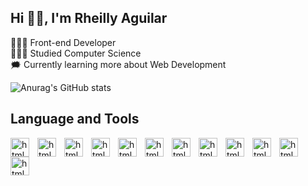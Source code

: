 ## Hi 👋🏼, I'm Rheilly Aguilar  

👨🏼‍💻 Front-end Developer <br/>
👨🏼‍🎓 Studied Computer Science <br/>
🗯️ Currently learning more about Web Development <br/>

![Anurag's GitHub stats](https://github-readme-stats.vercel.app/api?username=RheillyAguilar&theme=graywhite_light&show_icons=true) 



## Language and Tools
<img align="left" alt="html" width="30px" style="padding-right: 10px;" src="https://cdn.jsdelivr.net/gh/devicons/devicon@latest/icons/html5/html5-original.svg" />
<img align="left" alt="html" width="30px" style="padding-right: 10px;" src="https://cdn.jsdelivr.net/gh/devicons/devicon@latest/icons/css3/css3-original.svg" />
<img align="left" alt="html" width="30px" style="padding-right: 10px;" src="https://cdn.jsdelivr.net/gh/devicons/devicon@latest/icons/javascript/javascript-original.svg" />
<img align="left" alt="html" width="30px" style="padding-right: 10px;" src="https://cdn.jsdelivr.net/gh/devicons/devicon@latest/icons/tailwindcss/tailwindcss-original.svg" />
<img align="left" alt="html" width="30px" style="padding-right: 10px;" src="https://cdn.jsdelivr.net/gh/devicons/devicon@latest/icons/react/react-original.svg" />
<img align="left" alt="html" width="30px" style="padding-right: 10px;" src="https://cdn.jsdelivr.net/gh/devicons/devicon@latest/icons/materialui/materialui-original.svg" />
<img align="left" alt="html" width="30px" style="padding-right: 10px;" src="https://cdn.jsdelivr.net/gh/devicons/devicon@latest/icons/java/java-original.svg" />
<img align="left" alt="html" width="30px" style="padding-right: 10px;" src="https://cdn.jsdelivr.net/gh/devicons/devicon@latest/icons/mysql/mysql-original-wordmark.svg" />
<img align="left" alt="html" width="30px" style="padding-right: 10px;" src="https://cdn.jsdelivr.net/gh/devicons/devicon@latest/icons/rust/rust-original.svg" />
<img align="left" alt="html" width="30px" style="padding-right: 10px;" src="https://cdn.jsdelivr.net/gh/devicons/devicon@latest/icons/github/github-original.svg" />
<img align="left" alt="html" width="30px" style="padding-right: 10px;" src="https://cdn.jsdelivr.net/gh/devicons/devicon@latest/icons/git/git-original.svg" />
<img align="left" alt="html" width="30px" style="padding-right: 10px;" src="https://cdn.jsdelivr.net/gh/devicons/devicon@latest/icons/vercel/vercel-original-wordmark.svg" />
<br />

#





